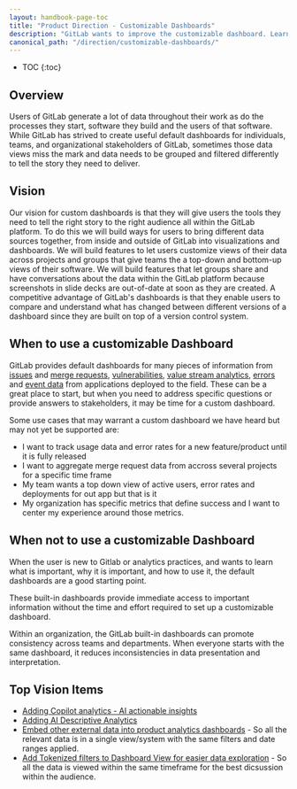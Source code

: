 ```yaml
---
layout: handbook-page-toc
title: "Product Direction - Customizable Dashboards"
description: "GitLab wants to improve the customizable dashboard. Learn more here!"
canonical_path: "/direction/customizable-dashboards/"
---
```


- TOC
{:toc}

## Overview

Users of GitLab generate a lot of data throughout their work as do the processes they start, software they build and the users of that software. While GitLab has strived to create useful default dashboards for individuals, teams, and organizational stakeholders of GitLab, sometimes those data views miss the mark and data needs to be grouped and filtered differently to tell the story they need to deliver.

## Vision

Our vision for custom dashboards is that they will give users the tools they need to tell the right story to the right audience all within the GitLab platform. To do this we will build ways for users to bring different data sources together, from inside and outside of GitLab into visualizations and dashboards. We will build features to let users customize views of their data across projects and groups that give teams the a top-down and bottom-up views of their software. We will build features that let groups share and have conversations about the data within the GitLab platform because screenshots in slide decks are out-of-date at soon as they are created. A competitive advantage of GitLab's dashboards is that they enable users to compare and understand what has changed between different versions of a dashboard since they are built on top of a version control system.


## When to use a customizable Dashboard

GitLab provides default dashboards for many pieces of information from [issues](https://docs.gitlab.com/ee/user/group/issues_analytics/) and [merge requests](https://docs.gitlab.com/ee/user/analytics/merge_request_analytics.html), [vulnerabilities](https://docs.gitlab.com/ee/user/application_security/security_dashboard/), [value stream analytics](https://docs.gitlab.com/ee/user/group/value_stream_analytics/), [errors](https://docs.gitlab.com/ee/operations/error_tracking.html) and [event data](https://docs.gitlab.com/ee/user/product_analytics/) from applications deployed to the field.
These can be a great place to start, but when you need to address specific questions or provide answers to stakeholders, it may be time for a custom dashboard.

Some use cases that may warrant a custom dashboard we have heard but may not yet be supported are:

* I want to track usage data and error rates for a new feature/product until it is fully released
* I want to aggregate merge request data from accross several projects for a specific time frame
* My team wants a top down view of active users, error rates and deployments for out app but that is it
* My organization has specific metrics that define success and I want to center my experience around those metrics.

## When not to use a customizable Dashboard

When the user is new to Gitlab or analytics practices, and wants to learn what is important, why it is important, and how to use it, the default dashboards are a good starting point.

These built-in dashboards provide immediate access to important information without the time and effort required to set up a customizable dashboard.

Within an organization, the GitLab built-in dashboards can promote consistency across teams and departments. When everyone starts with the same dashboard, it reduces inconsistencies in data presentation and interpretation.

## Top Vision Items

* [Adding Copilot analytics - AI actionable insights](https://gitlab.com/groups/gitlab-org/-/epics/10329)
* [Adding AI Descriptive Analytics](https://gitlab.com/gitlab-org/gitlab/-/issues/389233)
* [Embed other external data into product analytics dashboards](https://gitlab.com/gitlab-org/gitlab/-/issues/410066) - So all the relevant data is in a single view/system with the same filters and date ranges applied.
* [Add Tokenized filters to Dashboard View for easier data exploration](https://gitlab.com/gitlab-org/gitlab/-/issues/422402) - So all the data is viewed within the same timeframe for the best dicsussion within the audience.
